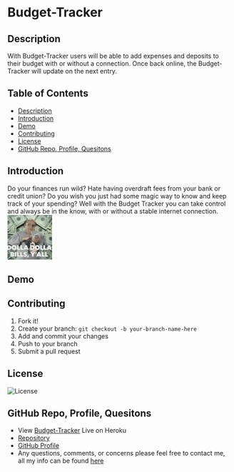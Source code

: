# Budget-Tracker


## Description

With Budget-Tracker users will be able to add expenses and deposits to their budget with or without a connection. Once back online, the Budget-Tracker will update on the next entry.

## Table of Contents

  - [Description](#description)
  - [Introduction](#introduction)
  - [Demo](#demo)
  - [Contributing](#contributing)
  - [License](#license)
  - [GitHub Repo, Profile, Quesitons](#github-repo-profile-quesitons)


## Introduction

Do your finances run wild? Hate having overdraft fees from your bank or credit union? Do you wish you just had some magic way to know and keep track of your spending? Well with the Budget Tracker you can take control and always be in the know, with or without a stable internet connection.
![DollaDollaBill](images/FRANK.gif)

## Demo

## Contributing
1. Fork it!
2. Create your branch: `git checkout -b your-branch-name-here`
3. Add and commit your changes
4. Push to your branch
5. Submit a pull request

## License
![License](https://img.shields.io/badge/License-MIT-blue)

## GitHub Repo, Profile, Quesitons
* View [Budget-Tracker](https://infinite-brushlands-07543.herokuapp.com/) Live on Heroku
* [Repository](https://github.com/brandt-fricker/Budget-Tracker)
* [GitHub Profile](https://github.com/brandt-fricker)
* Any questions, comments, or concerns please feel free to contact me, all my info can be found [here](https://drive.google.com/file/d/1lZC64xhP2PnV-DXlreSIA11vyq-aKmZ2/view?usp=sharing)

